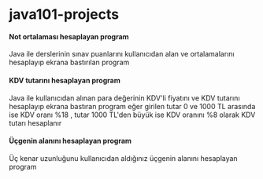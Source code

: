 # java101-projects


#### Not ortalaması hesaplayan program
Java ile derslerinin sınav puanlarını kullanıcıdan alan ve ortalamalarını hesaplayıp ekrana bastırılan program

#### KDV tutarını hesaplayan program
Java ile kullanıcıdan alınan para değerinin KDV'li fiyatını ve KDV tutarını hesaplayıp ekrana bastıran program eğer girilen tutar 0 ve 1000 TL arasında ise KDV oranı %18 , tutar 1000 TL'den büyük ise KDV oranını %8 olarak KDV tutarı hesaplanır

#### Üçgenin alanını hesaplayan program
Üç kenar uzunluğunu kullanıcıdan aldığınız üçgenin alanını hesaplayan program
